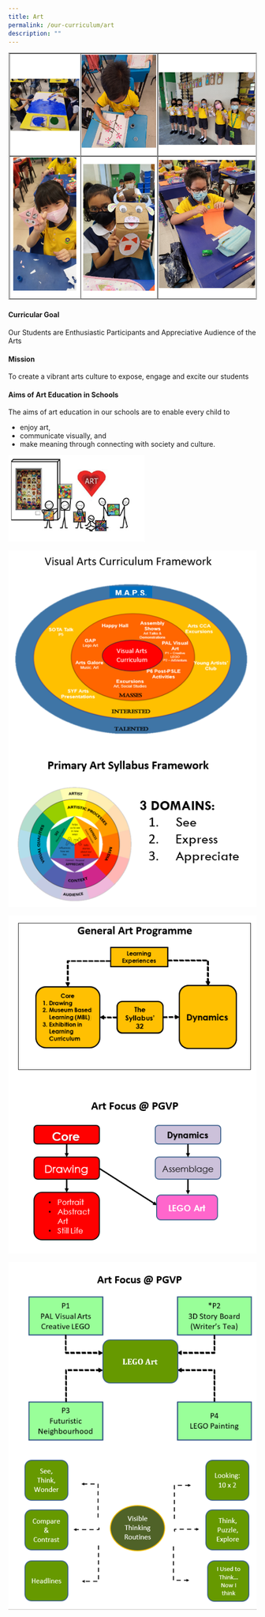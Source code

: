 ```yaml
---
title: Art
permalink: /our-curriculum/art
description: ""
---
```

![art](/images/art.png)

#### Curricular Goal
Our Students are Enthusiastic Participants and Appreciative Audience of the Arts

#### Mission
To create a vibrant arts culture to expose, engage and excite our students

#### Aims of Art Education in Schools
The aims of art education in our schools are to enable every child to
-	enjoy art, 
-	communicate visually, and
-	make meaning through connecting with society and culture.


![Aims of Art Education in Schools](/images/Aims%20of%20Art%20Education%20in%20Schools.png)

![art framework](/images/art%20framework.png)

![general art programme](/images/GAP.png)

![art focus](/images/art%20focus.png)
